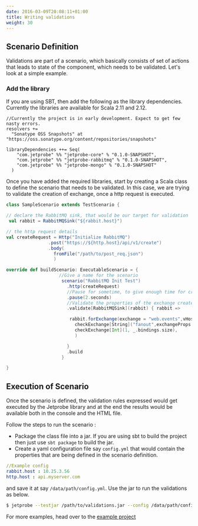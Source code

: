 ```yaml
---
date: 2016-03-09T20:08:11+01:00
title: Writing validations
weight: 30
---
```


## Scenario Definition

Validations are part of a scenario, which basically consists of set of actions that leads to state of the component, which needs to be validated. Let's look at a simple example.

### Add the library

If you are using SBT, then add the following as the library dependencies. Currently the libraries are available for Scala 2.11 and 2.12.

```
//Currently the project is in early development. Expect to get few nasty errors.
resolvers +=
  "Sonatype OSS Snapshots" at "https://oss.sonatype.org/content/repositories/snapshots"

libraryDependencies ++= Seq(
    "com.jetprobe" %% "jetprobe-core" % "0.1.0-SNAPSHOT",
    "com.jetprobe" %% "jetprobe-rabbitmq" % "0.1.0-SNAPSHOT",
    "com.jetprobe" %% "jetprobe-mongo" % "0.1.0-SNAPSHOT"
  )
```
Once you have added the required libraries, start by creating a Scala class to define the scenario that needs to be validated. In this case, we are trying to validate the creation of exchange, once a http request is executed.

```scala
class SampleScenario extends TestScenario {

// declare the RabbitMQ sink, that would be our target for validation
 val rabbit = RabbitMQSink("${rabbit.host}")

// the http request details
val createRequest = Http("Initialize RabbitMQ")
                .post("https://${http.host}/api/v1/create")
                .body(
                  fromFile("/path/to/post_req.json")
                  )

override def buildScenario: ExecutableScenario = {
                    //Give a name for the scenario
                     scenario("RabbitMQ Init Test")
                       .http(createRequest)
                       //Pause for sometime, to give enough time for creation of exchanges
                       .pause(2.seconds)
                       //Validate the properties of the exchange created post the request.
                       .validate[RabbitMQSink](rabbit) { rabbit =>

                        rabbit.forExchange(exchange = "web.events",vHost = "/")(
                          checkExchange[String]("fanout",exchangeProps => exchangeProps.exchangeType),
                          checkExchange[Int](1, _.bindings.size),
                          )

                       }
                       .build
                     }

}
```
## Execution of Scenario

Once the scenario is defined, the validation rules expressed would get executed by the Jetprobe library and at the end the results would be available both in the console and
the HTML file.

Follow the steps to run the scenario :

* Package the class file into a jar. If you are using sbt to build the project then just use `sbt package` to build the jar.
* Create a yaml configuration file say `config.yml` that would contain the properties that are being defined in the scenario definition.

```yml
//Example config
rabbit.host : 10.25.3.56
http.host : api.myserver.com
```
and save it at say `/data/path/config.yml`. Use the jar to run the validations as below.

  ```sh
  $ jetprobe --testjar /path/to/validations.jar --config /data/path/config.yml --reportPath /export/path/for/report.html
  ```

For more examples, head over to the [example project](https://github.com/jetprobe/jetprobe/tree/master/jetprobe-sample/src/main/scala/com/jetprobe/sample)
